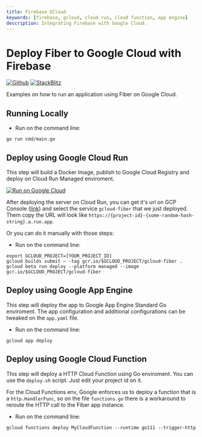 ```yaml
---
title: Firebase GCloud
keywords: [firebase, gcloud, cloud run, cloud function, app engine]
description: Integrating Firebase with Google Cloud.
---
```


# Deploy Fiber to Google Cloud with Firebase

[![Github](https://img.shields.io/static/v1?label=&message=Github&color=2ea44f&style=for-the-badge&logo=github)](https://github.com/gofiber/recipes/tree/master/gcloud) [![StackBlitz](https://img.shields.io/static/v1?label=&message=StackBlitz&color=2ea44f&style=for-the-badge&logo=StackBlitz)](https://stackblitz.com/github/gofiber/recipes/tree/master/gcloud)

Examples on how to run an application using Fiber on Google Cloud.

## Running Locally

* Run on the command line:
```
go run cmd/main.go
```

## Deploy using Google Cloud Run

This step will build a Docker Image, publish to Google Cloud Registry and deploy on Cloud Run Managed enviroment.

[![Run on Google Cloud](https://storage.googleapis.com/cloudrun/button.svg)](https://console.cloud.google.com/cloudshell/editor?shellonly=true&cloudshell_image=gcr.io/cloudrun/button&cloudshell_git_repo=https://github.com/gofiber/recipes&cloudshell_working_dir=gcloud)

After deploying the server on Cloud Run, you can get it's url on GCP Console ([link](https://console.cloud.google.com/run)) and select the service `gcloud-fiber` that we just deployed. Them copy the URL will look like `https://{project-id}-{some-random-hash-string}.a.run.app`.

Or you can do it manually with those steps:

* Run on the command line:
```
export GCLOUD_PROJECT=[YOUR_PROJECT_ID]
gcloud builds submit — -tag gcr.io/$GCLOUD_PROJECT/gcloud-fiber .
gcloud beta run deploy --platform managed --image gcr.io/$GCLOUD_PROJECT/gcloud-fiber
```

## Deploy using Google App Engine

This step will deploy the app to Google App Engine Standard Go enviroment. The app configuration and additional configurations can be tweaked on the `app.yaml` file.

* Run on the command line:
```
gcloud app deploy
```

## Deploy using Google Cloud Function

This step will deploy a HTTP Cloud Function using Go enviroment. You can use the `deploy.sh` script. Just edit your project id on it.

For the Cloud Functions env, Google enforces us to deploy a function that is a `http.HandlerFunc`, so on the file `functions.go` there is a workaround to reroute the HTTP call to the Fiber app instance.

* Run on the command line:
```
gcloud functions deploy MyCloudFunction --runtime go111 --trigger-http
```
